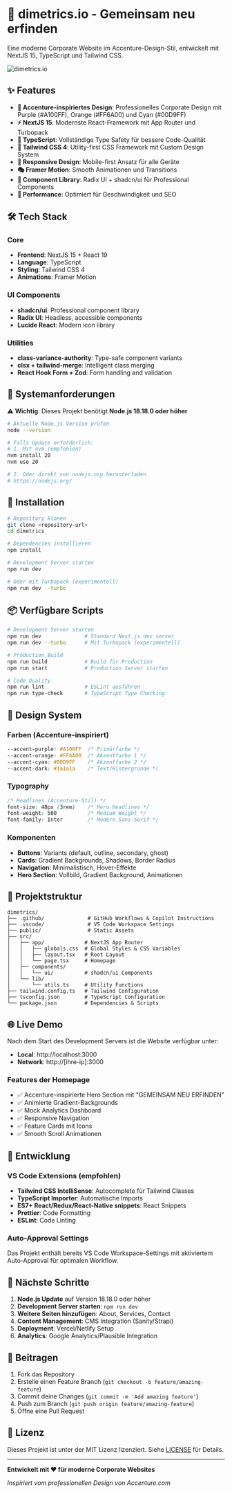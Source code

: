 # 🚀 dimetrics.io - Gemeinsam neu erfinden

Eine moderne Corporate Website im Accenture-Design-Stil, entwickelt mit NextJS 15, TypeScript und Tailwind CSS.

![dimetrics.io](https://via.placeholder.com/1200x600/A100FF/FFFFFF?text=dimetrics.io+-+Modern+Corporate+Website)

## ✨ Features

- **🎨 Accenture-inspiriertes Design**: Professionelles Corporate Design mit Purple (#A100FF), Orange (#FF6A00) und Cyan (#00D9FF)
- **⚡ NextJS 15**: Modernste React-Framework mit App Router und Turbopack
- **🔷 TypeScript**: Vollständige Type Safety für bessere Code-Qualität
- **🎯 Tailwind CSS 4**: Utility-first CSS Framework mit Custom Design System
- **📱 Responsive Design**: Mobile-first Ansatz für alle Geräte
- **🎭 Framer Motion**: Smooth Animationen und Transitions
- **🧩 Component Library**: Radix UI + shadcn/ui für Professional Components
- **🚀 Performance**: Optimiert für Geschwindigkeit und SEO

## 🛠️ Tech Stack

### Core

- **Frontend**: NextJS 15 + React 19
- **Language**: TypeScript
- **Styling**: Tailwind CSS 4
- **Animations**: Framer Motion

### UI Components

- **shadcn/ui**: Professional component library
- **Radix UI**: Headless, accessible components
- **Lucide React**: Modern icon library

### Utilities

- **class-variance-authority**: Type-safe component variants
- **clsx + tailwind-merge**: Intelligent class merging
- **React Hook Form + Zod**: Form handling and validation

## 🚦 Systemanforderungen

⚠️ **Wichtig**: Dieses Projekt benötigt **Node.js 18.18.0 oder höher**

```bash
# Aktuelle Node.js Version prüfen
node --version

# Falls Update erforderlich:
# 1. Mit nvm (empfohlen)
nvm install 20
nvm use 20

# 2. Oder direkt von nodejs.org herunterladen
# https://nodejs.org/
```

## 🚀 Installation

```bash
# Repository klonen
git clone <repository-url>
cd dimetrics

# Dependencies installieren
npm install

# Development Server starten
npm run dev

# Oder mit Turbopack (experimentell)
npm run dev --turbo
```

## 📦 Verfügbare Scripts

```bash
# Development Server starten
npm run dev              # Standard Next.js dev server
npm run dev --turbo      # Mit Turbopack (experimentell)

# Production Build
npm run build            # Build für Production
npm run start            # Production Server starten

# Code Quality
npm run lint             # ESLint ausführen
npm run type-check       # TypeScript Type Checking
```

## 🎨 Design System

### Farben (Accenture-inspiriert)

```css
--accent-purple: #A100FF  /* Primärfarbe */
--accent-orange: #FF6A00  /* Akzentfarbe 1 */
--accent-cyan: #00D9FF    /* Akzentfarbe 2 */
--accent-dark: #1a1a1a    /* Text/Hintergründe */
```

### Typography

```css
/* Headlines (Accenture-Stil) */
font-size: 48px (3rem)    /* Hero Headlines */
font-weight: 500          /* Medium Weight */
font-family: Inter        /* Modern Sans-Serif */
```

### Komponenten

- **Buttons**: Variants (default, outline, secondary, ghost)
- **Cards**: Gradient Backgrounds, Shadows, Border Radius
- **Navigation**: Minimalistisch, Hover-Effekte
- **Hero Section**: Vollbild, Gradient Background, Animationen

## 📁 Projektstruktur

```
dimetrics/
├── .github/              # GitHub Workflows & Copilot Instructions
├── .vscode/              # VS Code Workspace Settings
├── public/               # Static Assets
├── src/
│   ├── app/             # NextJS App Router
│   │   ├── globals.css  # Global Styles & CSS Variables
│   │   ├── layout.tsx   # Root Layout
│   │   └── page.tsx     # Homepage
│   ├── components/
│   │   └── ui/          # shadcn/ui Components
│   └── lib/
│       └── utils.ts     # Utility Functions
├── tailwind.config.ts   # Tailwind Configuration
├── tsconfig.json        # TypeScript Configuration
└── package.json         # Dependencies & Scripts
```

## 🌐 Live Demo

Nach dem Start des Development Servers ist die Website verfügbar unter:

- **Local**: http://localhost:3000
- **Network**: http://[ihre-ip]:3000

### Features der Homepage

- ✅ Accenture-inspirierte Hero Section mit "GEMEINSAM NEU ERFINDEN"
- ✅ Animierte Gradient-Backgrounds
- ✅ Mock Analytics Dashboard
- ✅ Responsive Navigation
- ✅ Feature Cards mit Icons
- ✅ Smooth Scroll Animationen

## 🔧 Entwicklung

### VS Code Extensions (empfohlen)

- **Tailwind CSS IntelliSense**: Autocomplete für Tailwind Classes
- **TypeScript Importer**: Automatische Imports
- **ES7+ React/Redux/React-Native snippets**: React Snippets
- **Prettier**: Code Formatting
- **ESLint**: Code Linting

### Auto-Approval Settings

Das Projekt enthält bereits VS Code Workspace-Settings mit aktiviertem Auto-Approval für optimalen Workflow.

## 🎯 Nächste Schritte

1. **Node.js Update** auf Version 18.18.0 oder höher
2. **Development Server starten**: `npm run dev`
3. **Weitere Seiten hinzufügen**: About, Services, Contact
4. **Content Management**: CMS Integration (Sanity/Strapi)
5. **Deployment**: Vercel/Netlify Setup
6. **Analytics**: Google Analytics/Plausible Integration

## 🤝 Beitragen

1. Fork das Repository
2. Erstelle einen Feature Branch (`git checkout -b feature/amazing-feature`)
3. Commit deine Changes (`git commit -m 'Add amazing feature'`)
4. Push zum Branch (`git push origin feature/amazing-feature`)
5. Öffne eine Pull Request

## 📝 Lizenz

Dieses Projekt ist unter der MIT Lizenz lizenziert. Siehe [LICENSE](LICENSE) für Details.

---

**Entwickelt mit ❤️ für moderne Corporate Websites**

_Inspiriert vom professionellen Design von Accenture.com_

